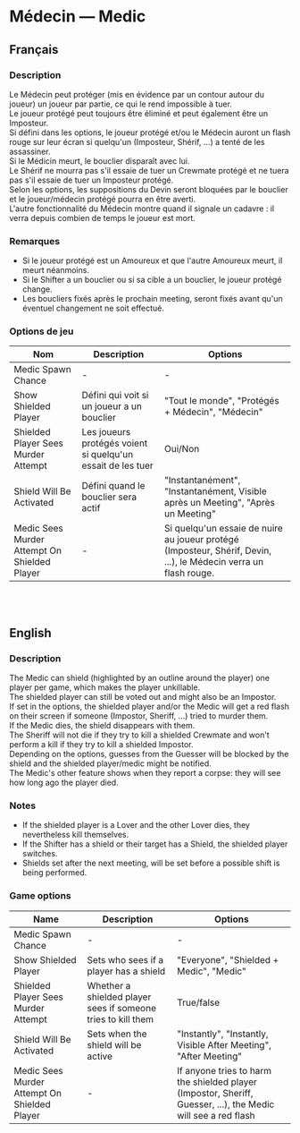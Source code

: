 # Médecin — Medic

## Français

### Description

Le Médecin peut protéger (mis en évidence par un contour autour du joueur) un joueur par partie, ce qui le rend impossible à tuer.<br>
Le joueur protégé peut toujours être éliminé et peut également être un Imposteur.<br>
Si défini dans les options, le joueur protégé et/ou le Médecin auront un flash rouge sur leur écran si quelqu'un (Imposteur, Shérif, ...) a tenté de les assassiner.<br>
Si le Médicin meurt, le bouclier disparaît avec lui.<br>
Le Shérif ne mourra pas s'il essaie de tuer un Crewmate protégé et ne tuera pas s'il essaie de tuer un Imposteur protégé.<br>
Selon les options, les suppositions du Devin seront bloquées par le bouclier et le joueur/médecin protégé pourra en être averti.<br>
L'autre fonctionnalité du Médecin montre quand il signale un cadavre : il verra depuis combien de temps le joueur est mort.

### Remarques

* Si le joueur protégé est un Amoureux et que l'autre Amoureux meurt, il meurt néanmoins.
* Si le Shifter a un bouclier ou si sa cible a un bouclier, le joueur protégé change.
* Les boucliers fixés après le prochain meeting, seront fixés avant qu'un éventuel changement ne soit effectué.

### Options de jeu

| Nom | Description | Options
| -------------- | --------------------- | --------------------- |
| Medic Spawn Chance | - | - |
| Show Shielded Player | Défini qui voit si un joueur a un bouclier | "Tout le monde", "Protégés + Médecin", "Médecin" |
| Shielded Player Sees Murder Attempt | Les joueurs protégés voient si quelqu'un essait de les tuer | Oui/Non |
| Shield Will Be Activated | Défini quand le bouclier sera actif | "Instantanément", "Instantanément, Visible après un Meeting", "Après un Meeting" |
| Medic Sees Murder Attempt On Shielded Player | - | Si quelqu'un essaie de nuire au joueur protégé (Imposteur, Shérif, Devin, ...), le Médecin verra un flash rouge. |

<br><br>

## English

### Description

The Medic can shield (highlighted by an outline around the player) one player per game, which makes the player unkillable.<br>
The shielded player can still be voted out and might also be an Impostor.<br>
If set in the options, the shielded player and/or the Medic will get a red flash on their screen if someone (Impostor, Sheriff, ...) tried to murder them.<br>
If the Medic dies, the shield disappears with them.<br>
The Sheriff will not die if they try to kill a shielded Crewmate and won't perform a kill if they try to kill a shielded Impostor.<br>
Depending on the options, guesses from the Guesser will be blocked by the shield and the shielded player/medic might be notified.<br>
The Medic's other feature shows when they report a corpse: they will see how long ago the player died.

### Notes

* If the shielded player is a Lover and the other Lover dies, they nevertheless kill themselves.
* If the Shifter has a shield or their target has a Shield, the shielded player switches.
* Shields set after the next meeting, will be set before a possible shift is being performed.

### Game options

| Name | Description | Options
| -------------- | --------------------- | --------------------- |
| Medic Spawn Chance | - | - |
| Show Shielded Player | Sets who sees if a player has a shield | "Everyone", "Shielded + Medic", "Medic" |
| Shielded Player Sees Murder Attempt | Whether a shielded player sees if someone tries to kill them | True/false |
| Shield Will Be Activated | Sets when the shield will be active | "Instantly", "Instantly, Visible After Meeting", "After Meeting" |
| Medic Sees Murder Attempt On Shielded Player | - | If anyone tries to harm the shielded player (Impostor, Sheriff, Guesser, ...), the Medic will see a red flash |